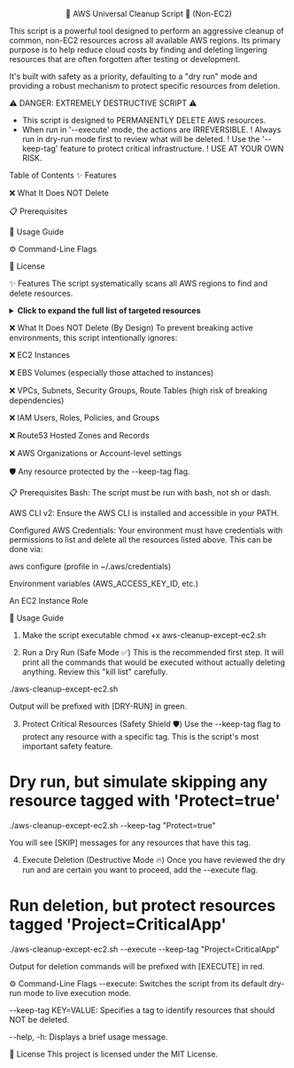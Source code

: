 <div align="center">

🌊 AWS Universal Cleanup Script 🌊
(Non-EC2)

</div>

<div align="center">

</div>

This script is a powerful tool designed to perform an aggressive cleanup of common, non-EC2 resources across all available AWS regions. Its primary purpose is to help reduce cloud costs by finding and deleting lingering resources that are often forgotten after testing or development.

It's built with safety as a priority, defaulting to a "dry run" mode and providing a robust mechanism to protect specific resources from deletion.

⚠️ DANGER: EXTREMELY DESTRUCTIVE SCRIPT ⚠️
-  This script is designed to PERMANENTLY DELETE AWS resources.
-  When run in '--execute' mode, the actions are IRREVERSIBLE.
!  Always run in dry-run mode first to review what will be deleted.
!  Use the '--keep-tag' feature to protect critical infrastructure.
!  USE AT YOUR OWN RISK.

Table of Contents
✨ Features

❌ What It Does NOT Delete

📋 Prerequisites

🚀 Usage Guide

⚙️ Command-Line Flags

📜 License

✨ Features
The script systematically scans all AWS regions to find and delete resources.

<details>
<summary><strong>Click to expand the full list of targeted resources</strong></summary>

🌐 Global:

✅ S3 Buckets (attempts to empty them first)

📍 Per-Region:

✅ Unattached Elastic IPs (EIPs)

✅ NAT Gateways

✅ ELBv2 Load Balancers (ALB/NLB)

✅ RDS DB Instances & Clusters (skips final snapshot)

✅ Manual RDS Snapshots

✅ Redshift Clusters (skips final snapshot)

✅ ElastiCache Clusters & Snapshots

✅ EFS File Systems (and their mount targets)

✅ ECR Repositories (forced delete)

✅ EKS Clusters (and their nodegroups)

✅ ECS Clusters, Services, and Tasks

✅ Lambda Functions

✅ API Gateway v1 (REST) and v2 (HTTP/WebSocket)

✅ CloudFormation Stacks

✅ CodeCommit, CodeBuild, and CodePipeline resources

✅ SQS Queues, SNS Topics, and Step Functions State Machines

✅ CloudWatch Log Groups

✅ EC2 Snapshots not attached to a current AMI

✅ Active EMR Clusters

</details>

❌ What It Does NOT Delete (By Design)
To prevent breaking active environments, this script intentionally ignores:

❌ EC2 Instances

❌ EBS Volumes (especially those attached to instances)

❌ VPCs, Subnets, Security Groups, Route Tables (high risk of breaking dependencies)

❌ IAM Users, Roles, Policies, and Groups

❌ Route53 Hosted Zones and Records

❌ AWS Organizations or Account-level settings

🛡️ Any resource protected by the --keep-tag flag.

📋 Prerequisites
Bash: The script must be run with bash, not sh or dash.

AWS CLI v2: Ensure the AWS CLI is installed and accessible in your PATH.

Configured AWS Credentials: Your environment must have credentials with permissions to list and delete all the resources listed above. This can be done via:

aws configure (profile in ~/.aws/credentials)

Environment variables (AWS_ACCESS_KEY_ID, etc.)

An EC2 Instance Role

🚀 Usage Guide
1. Make the script executable
chmod +x aws-cleanup-except-ec2.sh

2. Run a Dry Run (Safe Mode ✅)
This is the recommended first step. It will print all the commands that would be executed without actually deleting anything. Review this "kill list" carefully.

./aws-cleanup-except-ec2.sh

Output will be prefixed with [DRY-RUN] in green.

3. Protect Critical Resources (Safety Shield 🛡️)
Use the --keep-tag flag to protect any resource with a specific tag. This is the script's most important safety feature.

# Dry run, but simulate skipping any resource tagged with 'Protect=true'
./aws-cleanup-except-ec2.sh --keep-tag "Protect=true"

You will see [SKIP] messages for any resources that have this tag.

4. Execute Deletion (Destructive Mode 🔥)
Once you have reviewed the dry run and are certain you want to proceed, add the --execute flag.

# Run deletion, but protect resources tagged 'Project=CriticalApp'
./aws-cleanup-except-ec2.sh --execute --keep-tag "Project=CriticalApp"

Output for deletion commands will be prefixed with [EXECUTE] in red.

⚙️ Command-Line Flags
--execute: Switches the script from its default dry-run mode to live execution mode.

--keep-tag KEY=VALUE: Specifies a tag to identify resources that should NOT be deleted.

--help, -h: Displays a brief usage message.

📜 License
This project is licensed under the MIT License.